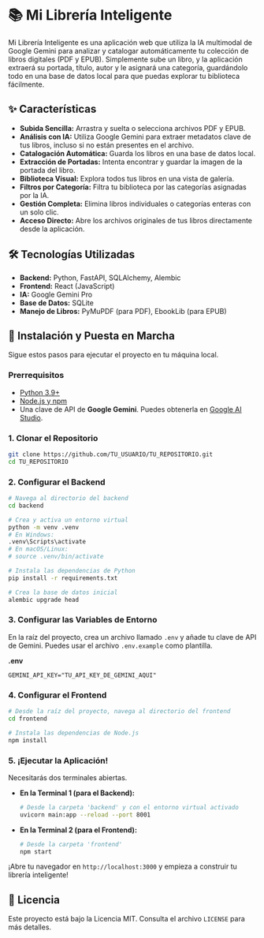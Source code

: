 # 📚 Mi Librería Inteligente

Mi Librería Inteligente es una aplicación web que utiliza la IA multimodal de Google Gemini para analizar y catalogar automáticamente tu colección de libros digitales (PDF y EPUB). Simplemente sube un libro, y la aplicación extraerá su portada, título, autor y le asignará una categoría, guardándolo todo en una base de datos local para que puedas explorar tu biblioteca fácilmente.

## ✨ Características

- **Subida Sencilla:** Arrastra y suelta o selecciona archivos PDF y EPUB.
- **Análisis con IA:** Utiliza Google Gemini para extraer metadatos clave de tus libros, incluso si no están presentes en el archivo.
- **Catalogación Automática:** Guarda los libros en una base de datos local.
- **Extracción de Portadas:** Intenta encontrar y guardar la imagen de la portada del libro.
- **Biblioteca Visual:** Explora todos tus libros en una vista de galería.
- **Filtros por Categoría:** Filtra tu biblioteca por las categorías asignadas por la IA.
- **Gestión Completa:** Elimina libros individuales o categorías enteras con un solo clic.
- **Acceso Directo:** Abre los archivos originales de tus libros directamente desde la aplicación.

## 🛠️ Tecnologías Utilizadas

- **Backend:** Python, FastAPI, SQLAlchemy, Alembic
- **Frontend:** React (JavaScript)
- **IA:** Google Gemini Pro
- **Base de Datos:** SQLite
- **Manejo de Libros:** PyMuPDF (para PDF), EbookLib (para EPUB)

## 🚀 Instalación y Puesta en Marcha

Sigue estos pasos para ejecutar el proyecto en tu máquina local.

### Prerrequisitos

- [Python 3.9+](https://www.python.org/downloads/)
- [Node.js y npm](https://nodejs.org/en/)
- Una clave de API de **Google Gemini**. Puedes obtenerla en [Google AI Studio](https://aistudio.google.com/app/apikey).

### 1. Clonar el Repositorio

```bash
git clone https://github.com/TU_USUARIO/TU_REPOSITORIO.git
cd TU_REPOSITORIO
```

### 2. Configurar el Backend

```bash
# Navega al directorio del backend
cd backend

# Crea y activa un entorno virtual
python -m venv .venv
# En Windows:
.venv\Scripts\activate
# En macOS/Linux:
# source .venv/bin/activate

# Instala las dependencias de Python
pip install -r requirements.txt

# Crea la base de datos inicial
alembic upgrade head
```

### 3. Configurar las Variables de Entorno

En la raíz del proyecto, crea un archivo llamado `.env` y añade tu clave de API de Gemini. Puedes usar el archivo `.env.example` como plantilla.

**.env**
```
GEMINI_API_KEY="TU_API_KEY_DE_GEMINI_AQUI"
```

### 4. Configurar el Frontend

```bash
# Desde la raíz del proyecto, navega al directorio del frontend
cd frontend

# Instala las dependencias de Node.js
npm install
```

### 5. ¡Ejecutar la Aplicación!

Necesitarás dos terminales abiertas.

- **En la Terminal 1 (para el Backend):**
  ```bash
  # Desde la carpeta 'backend' y con el entorno virtual activado
  uvicorn main:app --reload --port 8001
  ```

- **En la Terminal 2 (para el Frontend):**
  ```bash
  # Desde la carpeta 'frontend'
  npm start
  ```

¡Abre tu navegador en `http://localhost:3000` y empieza a construir tu librería inteligente!

## 📄 Licencia

Este proyecto está bajo la Licencia MIT. Consulta el archivo `LICENSE` para más detalles.
